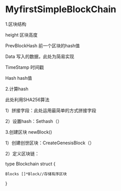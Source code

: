 # MyfirstSimpleBlockChain

1.区块结构

  height           区块高度
  
  PrevBlockHash    前一个区块的hash值
  
  Data             写入的数据，此处为简易实现
  
  TimeStamp        时间戳
  
  Hash             hash值
  
2.计算hash

  此处利用SHA256算法
  
  1）拼接字段：此处运用最简单的方式拼接字段
  
  2）设置hash：Sethash（）
  
3.创建区块 newBlock()

  1）创建创世区块：CreateGenesisBlock（）
  
  2）定义区块链：
  
  type Blockchain struct {
  
	Blocks []*Block//存储有序区块
	
}

